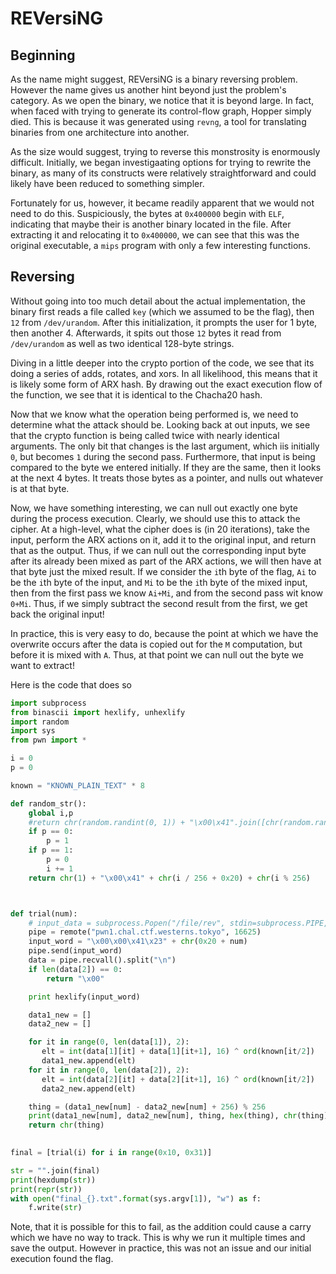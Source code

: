 # REVersiNG

## Beginning

As the name might suggest, REVersiNG is a binary reversing problem. However the name gives us another hint beyond just the problem's category. As we open the binary, we notice that it is beyond large. In fact, when faced with trying to generate its control-flow graph, Hopper simply died. This is because it was generated using `revng`, a tool for translating binaries from one architecture into another.

As the size would suggest, trying to reverse this monstrosity is enormously difficult. Initially, we began investigaating options for trying to rewrite the binary, as many of its constructs were relatively straightforward and could likely have been reduced to something simpler.

Fortunately for us, however, it became readily apparent that we would not need to do this. Suspiciously, the bytes at `0x400000` begin with `ELF`, indicating that maybe their is another binary located in the file. After extracting it and relocating it to `0x400000`, we can see that this was the original executable, a `mips` program with only a few interesting functions.

## Reversing

Without going into too much detail about the actual implementation, the binary first reads a file called `key` (which we assumed to be the flag), then `12` from `/dev/urandom`. After this initialization, it prompts the user for 1 byte, then another 4. Afterwards, it spits out those `12` bytes it read from `/dev/urandom` as well as two identical 128-byte strings.

Diving in a little deeper into the crypto portion of the code, we see that its doing a series of adds, rotates, and xors. In all likelihood, this means that it is likely some form of ARX hash. By drawing out the exact execution flow of the function, we see that it is identical to the Chacha20 hash. 

Now that we know what the operation being performed is, we need to determine what the attack should be. Looking back at out inputs, we see that the crypto function is being called twice with nearly identical arguments. The only bit that changes is the last argument, which iis initially `0`, but becomes `1` during the second pass. Furthermore, that input is being compared to the byte we entered initially. If they are the same, then it looks at the next 4 bytes. It treats those bytes as a pointer, and nulls out whatever is at that byte. 

Now, we have something interesting, we can null out exactly one byte during the process execution. Clearly, we should use this to attack the cipher. At a high-level, what the cipher does is (in 20 iterations), take the input, perform the ARX actions on it, add it to the original input, and return that as the output. Thus, if we can null out the corresponding input byte after its already been mixed as part of the ARX actions, we will then have at that byte just the mixed result. If we consider the `i`th byte of the flag, `Ai` to be the `i`th byte of the input, and `Mi` to be the `i`th byte of the mixed input, then from the first pass we know `Ai+Mi`, and from the second pass wit know `0+Mi`. Thus, if we simply subtract the second result from the first, we get back the original input!

In practice, this is very easy to do, because the point at which we have the overwrite occurs after the data is copied out for the `M` computation, but before it is mixed with `A`. Thus, at that point we can null out the byte we want to extract!

Here is the code that does so

```python
import subprocess
from binascii import hexlify, unhexlify
import random
import sys
from pwn import *

i = 0
p = 0

known = "KNOWN_PLAIN_TEXT" * 8

def random_str():
    global i,p
    #return chr(random.randint(0, 1)) + "\x00\x41".join([chr(random.randint(0, 255)) for i in range(4)])
    if p == 0:
        p = 1
    if p == 1:
        p = 0
        i += 1
    return chr(1) + "\x00\x41" + chr(i / 256 + 0x20) + chr(i % 256)



def trial(num):
    # input_data = subprocess.Popen("/file/rev", stdin=subprocess.PIPE, stdout=subprocess.PIPE, stderr=subprocess.PIPE)
    pipe = remote("pwn1.chal.ctf.westerns.tokyo", 16625)
    input_word = "\x00\x00\x41\x23" + chr(0x20 + num)
    pipe.send(input_word)
    data = pipe.recvall().split("\n")
    if len(data[2]) == 0:
        return "\x00"

    print hexlify(input_word) 

    data1_new = []
    data2_new = []

    for it in range(0, len(data[1]), 2):
       elt = int(data[1][it] + data[1][it+1], 16) ^ ord(known[it/2])
       data1_new.append(elt)
    for it in range(0, len(data[2]), 2):
       elt = int(data[2][it] + data[2][it+1], 16) ^ ord(known[it/2])
       data2_new.append(elt)

    thing = (data1_new[num] - data2_new[num] + 256) % 256
    print(data1_new[num], data2_new[num], thing, hex(thing), chr(thing))
    return chr(thing)
         

final = [trial(i) for i in range(0x10, 0x31)]

str = "".join(final)
print(hexdump(str))
print(repr(str))
with open("final_{}.txt".format(sys.argv[1]), "w") as f:
    f.write(str)

```

Note, that it is possible for this to fail, as the addition could cause a carry which we have no way to track. This is why we run it multiple times and save the output. However in practice, this was not an issue and our initial execution found the flag.